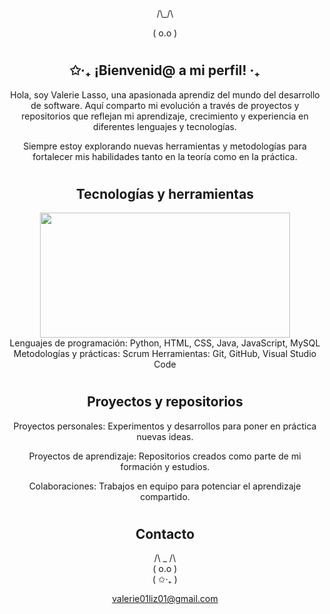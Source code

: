 <div align="center">
/\_/\  

( o.o )

#
## ✩‧₊ ¡Bienvenid@ a mi perfil! ‧₊
Hola, soy Valerie Lasso, una apasionada aprendiz del mundo del desarrollo de software. Aquí comparto mi evolución a través de proyectos y repositorios que reflejan mi aprendizaje, crecimiento y experiencia en diferentes lenguajes y tecnologías.

Siempre estoy explorando nuevas herramientas y metodologías para fortalecer mis habilidades tanto en la teoría como en la práctica.

#
##  Tecnologías y herramientas
<img width="400" height="200" src="https://github-readme-stats.vercel.app/api/top-langs/?username=MichelLasso&size_weight=0.0005&count_weight=0.3&layout=compact&theme=radical">
   <br>
Lenguajes de programación: Python, HTML, CSS, Java, JavaScript, MySQL
Metodologías y prácticas: Scrum
Herramientas: Git, GitHub, Visual Studio Code

#

##  Proyectos y repositorios
Proyectos personales: Experimentos y desarrollos para poner en práctica nuevas ideas.

Proyectos de aprendizaje: Repositorios creados como parte de mi formación y estudios.

Colaboraciones: Trabajos en equipo para potenciar el aprendizaje compartido.
#
## Contacto
 /\ _ /\  
(  o.o  )  
(   ✩‧₊   )

valerie01liz01@gmail.com
